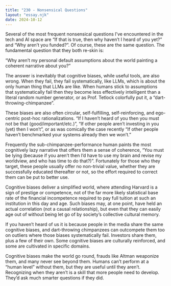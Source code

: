 ```yaml
---
title: "230 - Nonsensical Questions"
layout: "essay.njk"
date: 2024-10-12
---
```


Several of the most frequent nonsensical questions I’ve encountered in the tech and AI space are “If that is true, then why haven’t I heard of you yet?” and “Why aren’t you funded?”. Of course, these are the same question. The fundamental question that they both re-skin is:

“Why aren’t my personal default assumptions about the world painting a coherent narrative about you?”

The answer is inevitably that cognitive biases, while useful tools, are also wrong. When they fail, they fail systematically, like LLMs, which is about the only human thing that LLMs are like. When humans stick to assumptions that systematically fail then they become less effectively intelligent than a literal random number generator, or as Prof. Tetlock colorfully put it, a “dart-throwing-chimpanzee”. 

These biases are also often circular, self-fulfilling, self-reinforcing, and ego-centric post-hoc rationalizations. “If I haven’t heard of you then you must not be that (good/important/etc.)”, “If other people aren’t investing in you (yet) then I won’t”, or as was comically the case recently “If other people haven’t benchmarked your systems already then we won’t.” 
 
Frequently the sub-chimpanzee-performance human paints the most cognitively lazy narrative that offers them a sense of coherence, “You must be lying (because if you aren’t then I’d have to use my brain and revise my worldview, and who has time to do that?)”. Fortunately for those who they target, these people usually offer no non-trivial value, whether they are successfully educated thereafter or not, so the effort required to correct them can be put to better use.

Cognitive biases deliver a simplified world, where attending Harvard is a sign of prestige or competence, not of the far more likely statistical base rate of the financial incompetence required to pay full tuition at such an institution in this day and age. Such biases may, at one point, have held an actual correlation (not a causal relationship), but even that they can easily age out of without being let go of by society’s collective cultural memory. 

If you haven’t heard of us it is because people in the media share the same cognitive biases, and dart-throwing chimpanzees can outcompete them too on outliers where those biases systematically fail. Investors share them, plus a few of their own. Some cognitive biases are culturally reinforced, and some are cultivated in specific domains.

Cognitive biases make the world go round, frauds like Altman weaponize them, and many never see beyond them. Humans can’t perform at a “human level” without them, but they are useful until they aren’t. Recognizing when they aren’t is a skill that more people need to develop. They’d ask much smarter questions if they did.

